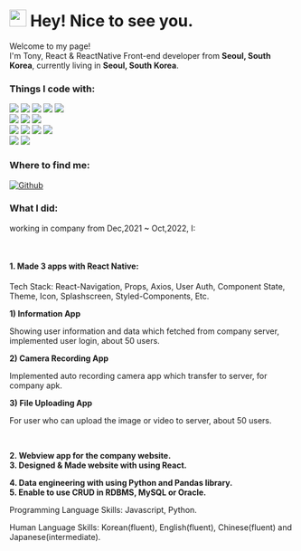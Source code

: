 <h1><img src="https://emojis.slackmojis.com/emojis/images/1531849430/4246/blob-sunglasses.gif?1531849430" width="30"/> Hey! Nice to see you.</h1>

<p>Welcome to my page! </br> I'm Tony, React & ReactNative Front-end developer from <b>Seoul, South Korea</b>, currently living in <b>Seoul, South Korea</b>. </p>

<h3>Things I code with:</h3>
<p>
  <img src="https://img.shields.io/badge/React-20232A?style=for-the-badge&logo=react&logoColor=61DAFB"/>
  <img src="https://img.shields.io/badge/React_Native-20232A?style=for-the-badge&logo=react&logoColor=61DAFB"/>
  <img src="https://img.shields.io/badge/Redux-593D88?style=for-the-badge&logo=redux&logoColor=white"/>
  <img src="https://img.shields.io/badge/reduxToolkit-593D88?style=for-the-badge&logo=redux&logoColor=white"/>
  <img src="https://img.shields.io/badge/reactQuery-black?style=for-the-badge&logo=reactQuery&logoColor=white"/><br/>
  
  <img src="https://img.shields.io/badge/JavaScript-323330?style=for-the-badge&logo=javascript&logoColor=F7DF1E"/>
  <img src="https://img.shields.io/badge/HTML5-E34F26?style=for-the-badge&logo=html5&logoColor=white"/>
  <img src="https://img.shields.io/badge/CSS3-1572B6?style=for-the-badge&logo=css3&logoColor=white"/><br/>
  
  <img src="https://img.shields.io/badge/npm-CB3837?style=for-the-badge&logo=npm&logoColor=white"/>
  <img src="https://img.shields.io/badge/yarn-0984e3?style=for-the-badge&logo=yarn&logoColor=white"/>
  <img src="https://img.shields.io/badge/Node.js-339933?style=for-the-badge&logo=nodedotjs&logoColor=white"/>
  <img src="https://img.shields.io/badge/Express.js-000000?style=for-the-badge&logo=express&logoColor=white"/><br/>
  
  <img src="https://img.shields.io/badge/Python-FFD43B?style=for-the-badge&logo=python&logoColor=blue"/>
  <img src="https://img.shields.io/badge/GIT-E44C30?style=for-the-badge&logo=git&logoColor=white"/>
</p>

<h3>Where to find me:</h3>
<p>
  <a href="https://github.com/tony-yun" target="_blank">
    <img alt="Github" src="https://img.shields.io/badge/GitHub-%2312100E.svg?&style=for-the-badge&logo=Github&logoColor=white" />
  </a>
</p>

<h3>What I did:</h3>
<p>working in company from Dec,2021 ~ Oct,2022, I:</p><br/>

<h4>1. Made 3 apps with React Native:</h4>
<p>Tech Stack: React-Navigation, Props, Axios, User Auth, Component State, Theme, Icon, Splashscreen, Styled-Components, Etc.</p>
<strong>1) Information App</strong>
<p>Showing user information and data which fetched from company server, implemented user login, about 50 users.</p>
<strong>2) Camera Recording App</strong>
<p>Implemented auto recording camera app which transfer to server, for company apk.</p>
<strong>3) File Uploading App</strong>
<p>For user who can upload the image or video to server, about 50 users.</p><br/>

<strong>2. Webview app for the company website.</strong><br/>
<strong>3. Designed & Made website with using React.</strong><br/>

<strong>4. Data engineering with using Python and Pandas library.</strong><br/>
<strong>5. Enable to use CRUD in RDBMS, MySQL or Oracle.</strong><br/>

<p>Programming Language Skills: Javascript, Python.</p>
<p>Human Language Skills: Korean(fluent), English(fluent), Chinese(fluent) and Japanese(intermediate).</p>
